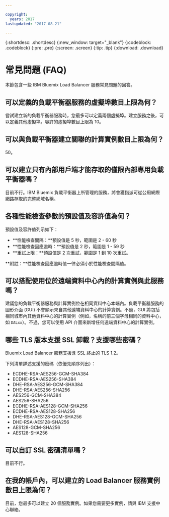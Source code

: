 ```yaml
---

copyright:
  years: 2017
lastupdated: "2017-08-21"

---
```


{:shortdesc: .shortdesc}
{:new_window: target="_blank"}
{:codeblock: .codeblock}
{:pre: .pre}
{:screen: .screen}
{:tip: .tip}
{:download: .download}

# 常見問題 (FAQ)

本節包含一些 IBM Bluemix Load Balancer 服務常見問題的回答。

## 可以定義的負載平衡器服務的虛擬埠數目上限為何？

嘗試建立新的負載平衡器服務時，您最多可以定義兩個虛擬埠。建立服務之後，可以定義其他虛擬埠。容許的虛擬埠數目上限為 10。 

## 可以與負載平衡器建立關聯的計算實例數目上限為何？

50。

## 可以建立只有內部用戶端才能存取的僅限內部專用負載平衡器嗎？  

目前不行。IBM Bluemix 負載平衡器上所管理的服務，將會獲指派可從公用網際網路存取的完整網域名稱。 

## 各種性能檢查參數的預設值及容許值為何？

預設值及容許值列示如下：

* **性能檢查間隔：**預設值是 5 秒，範圍是 2 - 60 秒
* **性能檢查回應逾時：**預設值是 2 秒，範圍是 1 - 59 秒
* **重試上限：**預設值是 2 次重試，範圍是 1 到 10 次重試。

**附註：**性能檢查回應逾時值一律必須小於性能檢查間隔值。 

## 可以搭配使用位於遠端資料中心內的計算實例與此服務嗎？ 

建議您的負載平衡器服務與計算實例位在相同資料中心本端內。負載平衡器服務的圖形介面 (GUI) 不會顯示來自其他遠端資料中心的計算實例。不過，GUI 將包括相同城市內其他資料中心的計算實例（例如，名稱的前三個字母相同的資料中心，如 `DALxx`）。不過，您可以使用 API 介面來新增任何遠端資料中心的計算實例。 

## 哪些 TLS 版本支援 SSL 卸載？支援哪些密碼？

Bluemix Load Balancer 服務支援含 SSL 終止的 TLS 1.2。 

下列清單詳述支援的密碼（依優先順序列出）：  

* ECDHE-RSA-AES256-GCM-SHA384 
* ECDHE-RSA-AES256-SHA384 
* DHE-RSA-AES256-GCM-SHA384 
* DHE-RSA-AES256-SHA256 
* AES256-GCM-SHA384 
* AES256-SHA256 
* ECDHE-RSA-AES128-GCM-SHA256 
* ECDHE-RSA-AES128-SHA256 
* DHE-RSA-AES128-GCM-SHA256 
* DHE-RSA-AES128-SHA256 
* AES128-GCM-SHA256 
* AES128-SHA256 

## 可以自訂 SSL 密碼清單嗎？

目前不行。

## 在我的帳戶內，可以建立的 Load Balancer 服務實例數目上限為何？ 

目前，您最多可以建立 20 個服務實例。如果您需要更多實例，請與 IBM 支援中心聯絡。 


